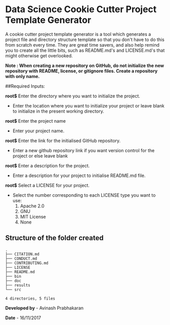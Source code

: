 # Data Science Cookie Cutter Project Template Generator
A cookie cutter project template generator is a tool which generates a project file and directory structure template so that you don't have to do this from scratch every time. They are great time savers, and also help remind you to create all the little bits, such as README.md's and LICENSE.md's that might otherwise get overlooked.

**Note : When creating a new repository on GitHub, do not initialize the new repository with README, license, or gitignore files. Create a repository with only name.** 

##Required Inputs:

**root$**  Enter the directory where you want to initialize the project.

* Enter the location where you want to initialize your project or leave blank to initialize in the present working directory.

**root$**  Enter the project name

* Enter your project name.

**root$**  Enter the link for the initialised GitHub repository.

* Enter a new github repository link if you want version control for the project or else leave blank

**root$**  Enter a description for the project.

* Enter a description for your project to initialise README.md file.

**root$**  Select a LICENSE for your project.

* Select the number corresponding to each LICENSE type you want to use:
	1.	Apache 2.0
	2. GNU
	3. MIT License
	4. None


## Structure of the folder created

```
.
├── CITATION.md
├── CONDUCT.md
├── CONTRIBUTING.md
├── LICENSE
├── README.md
├── bin
├── doc
├── results
└── src

4 directories, 5 files

```


**Developed by** - Avinash Prabhakaran

**Date** - 16/11/2017